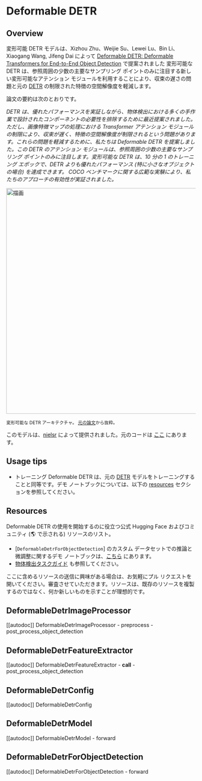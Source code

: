 <!--Copyright 2022 The HuggingFace Team. All rights reserved.

Licensed under the Apache License, Version 2.0 (the "License"); you may not use this file except in compliance with
the License. You may obtain a copy of the License at

http://www.apache.org/licenses/LICENSE-2.0

Unless required by applicable law or agreed to in writing, software distributed under the License is distributed on
an "AS IS" BASIS, WITHOUT WARRANTIES OR CONDITIONS OF ANY KIND, either express or implied. See the License for the
specific language governing permissions and limitations under the License.

⚠️ Note that this file is in Markdown but contain specific syntax for our doc-builder (similar to MDX) that may not be
rendered properly in your Markdown viewer.

-->

# Deformable DETR

## Overview

変形可能 DETR モデルは、Xizhou Zhu、Weijie Su、Lewei Lu、Bin Li、Xiaogang Wang, Jifeng Dai によって [Deformable DETR: Deformable Transformers for End-to-End Object Detection](https://huggingface.co/papers/2010.04159) で提案されました
変形可能な DETR は、参照周囲の少数の主要なサンプリング ポイントのみに注目する新しい変形可能なアテンション モジュールを利用することにより、収束の遅さの問題と元の [DETR](detr) の制限された特徴の空間解像度を軽減します。

論文の要約は次のとおりです。

*DETR は、優れたパフォーマンスを実証しながら、物体検出における多くの手作業で設計されたコンポーネントの必要性を排除するために最近提案されました。ただし、画像特徴マップの処理における Transformer アテンション モジュールの制限により、収束が遅く、特徴の空間解像度が制限されるという問題があります。これらの問題を軽減するために、私たちは Deformable DETR を提案しました。この DETR のアテンション モジュールは、参照周囲の少数の主要なサンプリング ポイントのみに注目します。変形可能な DETR は、10 分の 1 のトレーニング エポックで、DETR よりも優れたパフォーマンス (特に小さなオブジェクトの場合) を達成できます。 COCO ベンチマークに関する広範な実験により、私たちのアプローチの有効性が実証されました。*

<img src="https://huggingface.co/datasets/huggingface/documentation-images/resolve/main/deformable_detr_architecture.png"
alt="描画" width="600"/>

<small> 変形可能な DETR アーキテクチャ。 <a href="https://huggingface.co/papers/2010.04159">元の論文</a>から抜粋。</small>

このモデルは、[nielsr](https://huggingface.co/nielsr) によって提供されました。元のコードは [ここ](https://github.com/fundamentalvision/Deformable-DETR) にあります。

## Usage tips


 - トレーニング Deformable DETR は、元の [DETR](detr) モデルをトレーニングすることと同等です。デモ ノートブックについては、以下の [resources](#resources) セクションを参照してください。

## Resources

Deformable DETR の使用を開始するのに役立つ公式 Hugging Face およびコミュニティ (🌎 で示される) リソースのリスト。

<PipelineTag pipeline="object-detection"/>

- [`DeformableDetrForObjectDetection`] のカスタム データセットでの推論と微調整に関するデモ ノートブックは、[こちら](https://github.com/NielsRogge/Transformers-Tutorials/tree/master/Deformable-DETR) にあります。
- [物体検出タスクガイド](../tasks/object_detection) も参照してください。

ここに含めるリソースの送信に興味がある場合は、お気軽にプル リクエストを開いてください。審査させていただきます。リソースは、既存のリソースを複製するのではなく、何か新しいものを示すことが理想的です。

## DeformableDetrImageProcessor

[[autodoc]] DeformableDetrImageProcessor
    - preprocess
    - post_process_object_detection

## DeformableDetrFeatureExtractor

[[autodoc]] DeformableDetrFeatureExtractor
    - __call__
    - post_process_object_detection

## DeformableDetrConfig

[[autodoc]] DeformableDetrConfig

## DeformableDetrModel

[[autodoc]] DeformableDetrModel
    - forward

## DeformableDetrForObjectDetection

[[autodoc]] DeformableDetrForObjectDetection
    - forward
